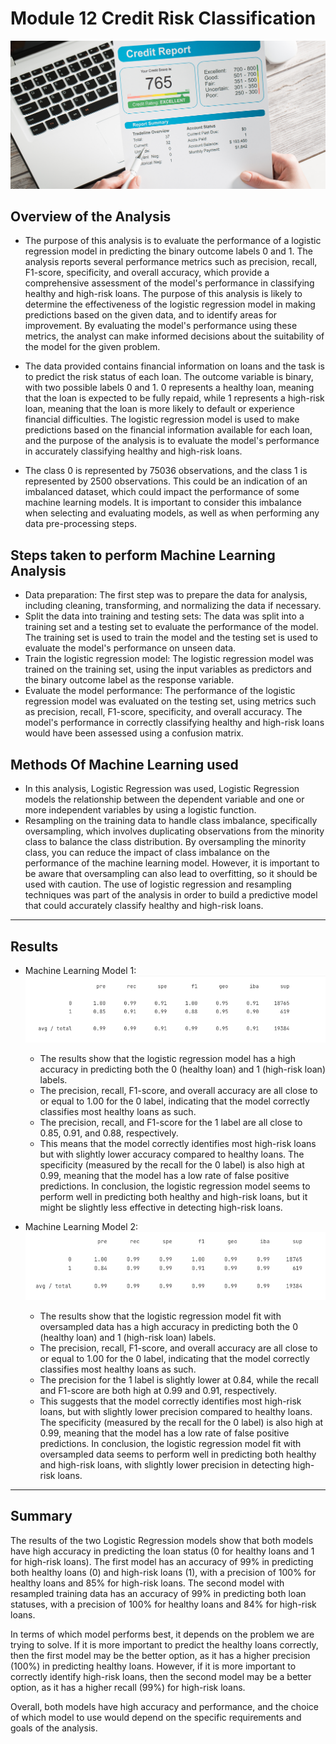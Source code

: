 # Module 12 Credit Risk Classification

![Credit Risk](Images/12-homework-image.png)

## Overview of the Analysis

* The purpose of this analysis is to evaluate the performance of a logistic regression model in predicting the binary outcome labels 0 and 1. The analysis reports several performance metrics such as precision, recall, F1-score, specificity, and overall accuracy, which provide a comprehensive assessment of the model's performance in classifying healthy and high-risk loans. The purpose of this analysis is likely to determine the effectiveness of the logistic regression model in making predictions based on the given data, and to identify areas for improvement. By evaluating the model's performance using these metrics, the analyst can make informed decisions about the suitability of the model for the given problem.

* The data provided contains financial information on loans and the task is to predict the risk status of each loan. The outcome variable is binary, with two possible labels 0 and 1. 0 represents a healthy loan, meaning that the loan is expected to be fully repaid, while 1 represents a high-risk loan, meaning that the loan is more likely to default or experience financial difficulties. The logistic regression model is used to make predictions based on the financial information available for each loan, and the purpose of the analysis is to evaluate the model's performance in accurately classifying healthy and high-risk loans.

* The class 0 is represented by 75036 observations, and the class 1 is represented by 2500 observations. This could be an indication of an imbalanced dataset, which could impact the performance of some machine learning models. It is important to consider this imbalance when selecting and evaluating models, as well as when performing any data pre-processing steps.

## Steps taken to perform Machine Learning Analysis

* Data preparation: The first step was to prepare the data for analysis, including cleaning, transforming, and normalizing the data if necessary.
* Split the data into training and testing sets: The data was split into a training set and a testing set to evaluate the performance of the model. The training set is used to train the model and the testing set is used to evaluate the model's performance on unseen data.
* Train the logistic regression model: The logistic regression model was trained on the training set, using the input variables as predictors and the binary outcome label as the response variable.
* Evaluate the model performance: The performance of the logistic regression model was evaluated on the testing set, using metrics such as precision, recall, F1-score, specificity, and overall accuracy. The model's performance in correctly classifying healthy and high-risk loans would have been assessed using a confusion matrix.

## Methods Of Machine Learning used
* In this analysis, Logistic Regression was used, Logistic Regression models the relationship between the dependent variable and one or more independent variables by using a logistic function.
* Resampling on the training data to handle class imbalance, specifically oversampling, which involves duplicating observations from the minority class to balance the class distribution. By oversampling the minority class, you can reduce the impact of class imbalance on the performance of the machine learning model. However, it is important to be aware that oversampling can also lead to overfitting, so it should be used with caution.
The use of logistic regression and resampling techniques was part of the analysis in order to build a predictive model that could accurately classify healthy and high-risk loans.

----- 
## Results


* Machine Learning Model 1:
![logistic_model](Images/logistic_regression_model.png)
  * The results show that the logistic regression model has a high accuracy in predicting both the 0 (healthy loan) and 1 (high-risk loan) labels. 
  * The precision, recall, F1-score, and overall accuracy are all close to or equal to 1.00 for the 0 label, indicating that the model correctly classifies most healthy loans as such. 
  * The precision, recall, and F1-score for the 1 label are all close to 0.85, 0.91, and 0.88, respectively. 
  * This means that the model correctly identifies most high-risk loans but with slightly lower accuracy compared to healthy loans. The specificity (measured by the recall for the 0 label) is also high at 0.99, meaning that the model has a low rate of false positive predictions.  In conclusion, the logistic regression model seems to perform well in predicting both healthy and high-risk loans, but it might be slightly less effective in detecting high-risk loans.

* Machine Learning Model 2:
![resampled_model](Images/resampled.png)
    * The results show that the logistic regression model fit with oversampled data has a high accuracy in predicting both the 0 (healthy loan) and 1 (high-risk loan) labels.
    * The precision, recall, F1-score, and overall accuracy are all close to or equal to 1.00 for the 0 label, indicating that the model correctly classifies most healthy loans as such. 
    * The precision for the 1 label is slightly lower at 0.84, while the recall and F1-score are both high at 0.99 and 0.91, respectively. 
    * This suggests that the model correctly identifies most high-risk loans, but with slightly lower precision compared to healthy loans. The specificity (measured by the recall for the 0 label) is also high at 0.99, meaning that the model has a low rate of false positive predictions. In conclusion, the logistic regression model fit with oversampled data seems to perform well in predicting both healthy and high-risk loans, with slightly lower precision in detecting high-risk loans.
----- 
## Summary

The results of the two Logistic Regression models show that both models have high accuracy in predicting the loan status (0 for healthy loans and 1 for high-risk loans). The first model has an accuracy of 99% in predicting both healthy loans (0) and high-risk loans (1), with a precision of 100% for healthy loans and 85% for high-risk loans. The second model with resampled training data has an accuracy of 99% in predicting both loan statuses, with a precision of 100% for healthy loans and 84% for high-risk loans.

In terms of which model performs best, it depends on the problem we are trying to solve. If it is more important to predict the healthy loans correctly, then the first model may be the better option, as it has a higher precision (100%) in predicting healthy loans. However, if it is more important to correctly identify high-risk loans, then the second model may be a better option, as it has a higher recall (99%) for high-risk loans.

Overall, both models have high accuracy and performance, and the choice of which model to use would depend on the specific requirements and goals of the analysis.
